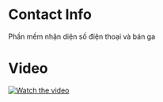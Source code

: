 # Contact Info
Phần mềm nhận diện số điện thoại và bán ga

# Video
[![Watch the video](https://img.youtube.com/vi/iryXHM1ZQV0/hqdefault.jpg)](https://youtu.be/iryXHM1ZQV0)
